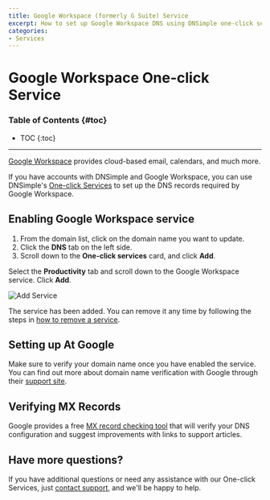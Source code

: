 ```yaml
---
title: Google Workspace (formerly G Suite) Service
excerpt: How to set up Google Workspace DNS using DNSimple one-click service.
categories:
- Services
---
```


# Google Workspace One-click Service

### Table of Contents {#toc}

* TOC
{:toc}

---

[Google Workspace](https://workspace.google.com) provides cloud-based email, calendars, and much more. 

If you have accounts with DNSimple and Google Workspace, you can use DNSimple's [One-click Services](/categories/services/) to set up the DNS records required by Google Workspace. 

## Enabling Google Workspace service

1. From the domain list, click on the domain name you want to update.
2. Click the **DNS** tab on the left side.
3. Scroll down to the **One-click services** card, and click **Add**.

 <!--- needs screenshot -->

Select the **Productivity** tab and scroll down to the Google Workspace service. Click **Add**.

![Add Service](/files/services-google-apps.png)

The service has been added. You can remove it any time by following the steps in [how to remove a service](/articles/services/#removing-services).

## Setting up At Google

Make sure to verify your domain name once you have enabled the service. You can find out more about domain name verification with Google through their [support site](https://support.google.com/a/search?q=domain+verification).

## Verifying MX Records

Google provides a free [MX record checking tool](https://toolbox.googleapps.com/apps/checkmx) that will verify your DNS configuration and suggest improvements with links to support articles.

## Have more questions?

If you have additional questions or need any assistance with our One-click Services, just [contact support](https://dnsimple.com/feedback), and we'll be happy to help.

